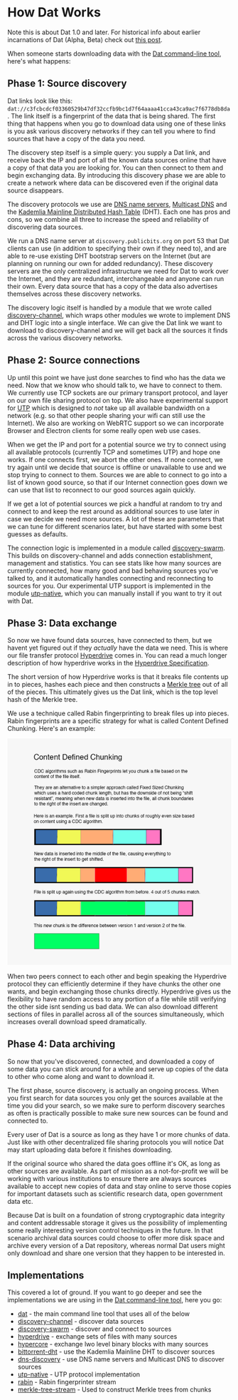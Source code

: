 # How Dat Works

Note this is about Dat 1.0 and later. For historical info about earlier incarnations of Dat (Alpha, Beta) check out [this post](http://dat-data.com/blog/2016-01-19-brief-history-of-dat).

When someone starts downloading data with the [Dat command-line tool](https://github.com/maxogden/dat), here's what happens:

## Phase 1: Source discovery

Dat links look like this: `dat://c3fcbcdcf03360529b47df32ccfb9bc1d7f64aaaa41cca43ca9ac7f6778db8da`. The link itself is a fingerprint of the data that is being shared. The first thing that happens when you go to download data using one of these links is you ask various discovery networks if they can tell you where to find sources that have a copy of the data you need.

The discovery step itself is a simple query: you supply a Dat link, and receive back the IP and port of all the known data sources online that have a copy of that data you are looking for. You can then connect to them and begin exchanging data. By introducing this discovery phase we are able to create a network where data can be discovered even if the original data source disappears.

The discovery protocols we use are [DNS name servers](https://en.wikipedia.org/wiki/Name_server), [Multicast DNS](https://en.wikipedia.org/wiki/Multicast_DNS) and the [Kademlia Mainline Distributed Hash Table](https://en.wikipedia.org/wiki/Mainline_DHT) (DHT). Each one has pros and cons, so we combine all three to increase the speed and reliability of discovering data sources.

We run a DNS name server at `discovery.publicbits.org` on port 53 that Dat clients can use (in addition to specifying their own if they need to), and are able to re-use existing DHT bootstrap servers on the Internet (but are planning on running our own for added redundancy). These discovery servers are the only centralized infrastructure we need for Dat to work over the Internet, and they are redundant, interchangeable and anyone can run their own. Every data source that has a copy of the data also advertises themselves across these discovery networks.

The discovery logic itself is handled by a module that we wrote called [discovery-channel](http://npmjs.org/discovery-channel), which wraps other modules we wrote to implement DNS and DHT logic into a single interface. We can give the Dat link we want to download to discovery-channel and we will get back all the sources it finds across the various discovery networks.

## Phase 2: Source connections

Up until this point we have just done searches to find who has the data we need. Now that we know who should talk to, we have to connect to them. We currently use TCP sockets are our primary transport protocol, and layer on our own file sharing protocol on top. We also have experimental support for [UTP](https://en.wikipedia.org/wiki/Micro_Transport_Protocol) which is designed to *not* take up all available bandwidth on a network (e.g. so that other people sharing your wifi can still use the Internet). We also are working on WebRTC support so we can incorporate Browser and Electron clients for some really open web use cases.

When we get the IP and port for a potential source we try to connect using all available protocols (currently TCP and sometimes UTP) and hope one works. If one connects first, we abort the other ones. If none connect, we try again until we decide that source is offline or unavailable to use and we stop trying to connect to them. Sources we are able to connect to go into a list of known good source, so that if our Internet connection goes down we can use that list to reconnect to our good sources again quickly.

If we get a lot of potential sources we pick a handful at random to try and connect to and keep the rest around as additional sources to use later in case we decide we need more sources. A lot of these are parameters that we can tune for different scenarios later, but have started with some best guesses as defaults.

The connection logic is implemented in a module called [discovery-swarm](https://www.npmjs.com/package/discovery-swarm). This builds on discovery-channel and adds connection establishment, management and statistics. You can see stats like how many sources are currently connected, how many good and bad behaving sources you've talked to, and it automatically handles connecting and reconnecting to sources for you. Our experimental UTP support is implemented in the module [utp-native](https://www.npmjs.com/package/utp-native), which you can manually install if you want to try it out with Dat.

## Phase 3: Data exchange

So now we have found data sources, have connected to them, but we havent yet figured out if they *actually* have the data we need. This is where our file transfer protocol [Hyperdrive](https://www.npmjs.com/package/hyperdrive) comes in. You can read a much longer description of how hyperdrive works in the [Hyperdrive Specification](https://github.com/mafintosh/hyperdrive/blob/master/SPECIFICATION.md).

The short version of how Hyperdrive works is that it breaks file contents up in to pieces, hashes each piece and then constructs a [Merkle tree](https://en.wikipedia.org/wiki/Merkle_tree) out of all of the pieces. This ultimately gives us the Dat link, which is the top level hash of the Merkle tree.

We use a technique called Rabin fingerprinting to break files up into pieces. Rabin fingerprints are a specific strategy for what is called Content Defined Chunking. Here's an example:

![cdc diagram](meta/cdc.png)

When two peers connect to each other and begin speaking the Hyperdrive protocol they can efficiently determine if they have chunks the other one wants, and begin exchanging those chunks directly. Hyperdrive gives us the flexibility to have random access to any portion of a file while still verifying the other side isnt sending us bad data. We can also download different sections of files in parallel across all of the sources simultaneously, which increases overall download speed dramatically.

## Phase 4: Data archiving

So now that you've discovered, connected, and downloaded a copy of some data you can stick around for a while and serve up copies of the data to other who come along and want to download it.

The first phase, source discovery, is actually an ongoing process. When you first search for data sources you only get the sources available at the time you did your search, so we make sure to perform discovery searches as often is practically possible to make sure new sources can be found and connected to.

Every user of Dat is a source as long as they have 1 or more chunks of data. Just like with other decentralized file sharing protocols you will notice Dat may start uploading data before it finishes downloading.

If the original source who shared the data goes offline it's OK, as long as other sources are available. As part of mission as a not-for-profit we will be working with various institutions to ensure there are always sources available to accept new copies of data and stay online to serve those copies for important datasets such as scientific research data, open government data etc.

Because Dat is built on a foundation of strong cryptographic data integrity and content addressable storage it gives us the possibility of implementing some really interesting version control techniques in the future. In that scenario archival data sources could choose to offer more disk space and archive every version of a Dat repository, whereas normal Dat users might only download and share one version that they happen to be interested in.

## Implementations

This covered a lot of ground. If you want to go deeper and see the implementations we are using in the [Dat command-line tool](https://github.com/maxogden/dat), here you go:

- [dat](https://www.npmjs.com/package/dat) - the main command line tool that uses all of the below
- [discovery-channel](https://www.npmjs.com/package/discovery-channel) - discover data sources
- [discovery-swarm](https://www.npmjs.com/package/discovery-swarm) - discover and connect to sources
- [hyperdrive](https://www.npmjs.com/package/hyperdrive) - exchange sets of files with many sources
- [hypercore](https://www.npmjs.com/package/hypercore) - exchange lwo level binary blocks with many sources
- [bittorrent-dht](https://www.npmjs.com/package/bittorrent-dht) - use the Kademlia Mainline DHT to discover sources
- [dns-discovery](https://www.npmjs.com/package/dns-discovery) - use DNS name servers and Multicast DNS to discover sources
- [utp-native](https://www.npmjs.com/package/utp-native) - UTP protocol implementation
- [rabin](https://www.npmjs.com/package/rabin) - Rabin fingerprinter stream
- [merkle-tree-stream](https://www.npmjs.com/package/merkle-tree-stream) - Used to construct Merkle trees from chunks
